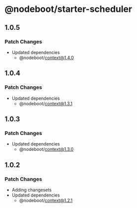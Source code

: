 # @nodeboot/starter-scheduler

## 1.0.5

### Patch Changes

-   Updated dependencies
    -   @nodeboot/context@1.4.0

## 1.0.4

### Patch Changes

-   Updated dependencies
    -   @nodeboot/context@1.3.1

## 1.0.3

### Patch Changes

-   Updated dependencies
    -   @nodeboot/context@1.3.0

## 1.0.2

### Patch Changes

-   Adding changesets
-   Updated dependencies
    -   @nodeboot/context@1.2.1
